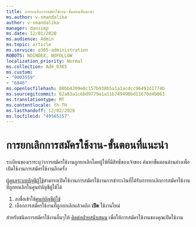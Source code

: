 ```yaml
---
title: การยกเลิกการสมัครใช้งาน-ขั้นตอนที่แนะนำ
ms.author: v-smandalika
author: v-smandalika
manager: dansimp
ms.date: 12/01/2020
ms.audience: Admin
ms.topic: article
ms.service: o365-administration
ROBOTS: NOINDEX, NOFOLLOW
localization_priority: Normal
ms.collection: Adm_O365
ms.custom:
- "9003559"
- "6846"
ms.openlocfilehash: 88bb4209e0c157b938b5a1a1acdcc96492d1774b
ms.sourcegitcommit: 62a83a1c6bd9779a1a11b749490bd11670d4b063
ms.translationtype: MT
ms.contentlocale: th-TH
ms.lasthandoff: 12/02/2020
ms.locfileid: "49565157"
---
```

# <a name="subscription-cancelled---legacy---recommended-steps"></a>การยกเลิกการสมัครใช้งาน-ขั้นตอนที่แนะนำ

ระเบียนของเราระบุว่าการสมัครใช้งานถูกยกเลิกโดยผู้ใช้ที่มีสิทธิ์ของเจ้าของ ค้นหาขั้นตอนด้านล่างเพื่อเปิดใช้งานการสมัครใช้งานอีกครั้ง

[ผู้ดูแลระบบบัญชีผู้ใช้](https://docs.microsoft.com/azure/cost-management-billing/manage/billing-subscription-transfer?WT.mc_id=Portal-Microsoft_Azure_Support#whoisaa)สามารถเปิดใช้งานการสมัครใช้งานการชำระเงินที่ได้รับการยกเลิกการสมัครใช้งานที่ถูกยกเลิกในศูนย์บัญชีผู้ใช้ได้

1. ลงชื่อเข้าใช้[ศูนย์บัญชีผู้ใช้](https://account.azure.com/Subscriptions)
2. เลือกการสมัครใช้งานที่ถูกยกเลิกแล้วคลิก **เปิด** ใช้งานใหม่

สำหรับชนิดการสมัครใช้งานอื่นๆให้ [ติดต่อฝ่ายสนับสนุน](https://ms.portal.azure.com/#blade/Microsoft_Azure_Support/HelpAndSupportBlade/overview) เพื่อให้การสมัครใช้งานของคุณเปิดใช้งาน
